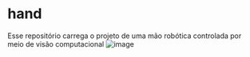 # hand
Esse repositório carrega  o projeto de uma mão robótica controlada por meio de visão computacional
![image](https://user-images.githubusercontent.com/59875426/230695925-ca910c15-b210-417e-aa1f-c6069b5b2310.png)
